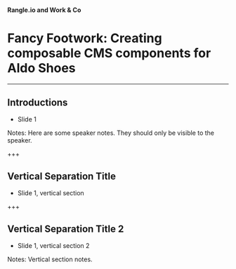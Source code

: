 <!-- Rangle.io logo indicator should use H4 -->
#### Rangle.io and Work & Co

<!-- Only one H1 should be used per slide -->
# Fancy Footwork: Creating composable CMS components for Aldo Shoes

---

## Introductions

- Slide 1

Notes:
Here are some speaker notes. They should only be visible to the speaker.

+++

## Vertical Separation Title

- Slide 1, vertical section

+++

## Vertical Separation Title 2

- Slide 1, vertical section 2

Notes:
Vertical section notes.
